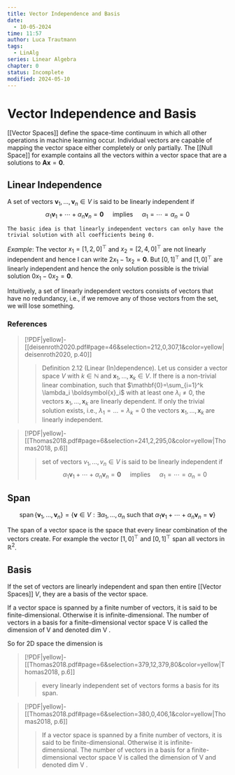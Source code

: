 ```yaml
---
title: Vector Independence and Basis
date:
  - 10-05-2024
time: 11:57
author: Luca Trautmann
tags:
  - LinAlg
series: Linear Algebra
chapter: 0
status: Incomplete
modified: 2024-05-10
---
```

# Vector Independence and Basis
[[Vector Spaces]] define the space-time continuum in which all other operations in machine learning occur. Individual vectors are capable of mapping the vector space either completely or only partially. The [[Null Space]] for example contains all the vectors within a vector space that are a solutions to $\mathbf{A}\mathbf{x} = \mathbf{0}$. 

## Linear Independence 
A set of vectors $\mathbf{v}_1, \ldots, \mathbf{v}_n \in V$ is said to be linearly independent if
$$
\alpha_1 \mathbf{v}_1+\cdots+\alpha_n \mathbf{v}_n=\mathbf{0} \quad \text { implies } \quad \alpha_1=\cdots=\alpha_n=0
$$

`The basic idea is that linearly independent vectors can only have the trivial solution with all coefficients being 0.`

*Example*:
The vector $x_{1}= \left[ 1,2,0\right]^\top$ and $x_{2}= \left[ 2,4,0\right]^\top$ are not linearly independent and hence I can write $2x_{1}-1x_{2}=\mathbf{0}$. But $[0,1]^\top$ and $[1,0]^\top$ are linearly independent and hence the only solution possible is the trivial solution $0x_{1}-0x_{2}=\mathbf{0}$. 

Intuitively, a set of linearly independent vectors consists of vectors that have no redundancy, i.e., if we remove any of those vectors from the set, we will lose something.

### References
> [!PDF|yellow]- [[deisenroth2020.pdf#page=46&selection=212,0,307,1&color=yellow|deisenroth2020, p.40]]
> > Definition 2.12 (Linear (In)dependence). Let us consider a vector space $V$ with $k \in \mathbb{N}$ and $\boldsymbol{x}_1, \ldots, \boldsymbol{x}_k \in V$. If there is a non-trivial linear combination, such that $\mathbf{0}=\sum_{i=1}^k \lambda_i \boldsymbol{x}_i$ with at least one $\lambda_i \neq 0$, the vectors $\boldsymbol{x}_1, \ldots, \boldsymbol{x}_k$ are linearly dependent. If only the trivial solution exists, i.e., $\lambda_1=\ldots=\lambda_k=0$ the vectors $\boldsymbol{x}_1, \ldots, \boldsymbol{x}_k$ are linearly independent.

> [!PDF|yellow]- [[Thomas2018.pdf#page=6&selection=241,2,295,0&color=yellow|Thomas2018, p.6]]
> > set of vectors $v_{1}, ... , v_{n} \in V$ is said to be linearly independent if 
> $$
\alpha_1 \mathbf{v}_1+\cdots+\alpha_n \mathbf{v}_n=\mathbf{0} \quad \text { implies } \quad \alpha_1=\cdots=\alpha_n=0
$$

## Span

$$
\operatorname{span}\left\{\mathbf{v}_1, \ldots, \mathbf{v}_n\right\}=\left\{\mathbf{v} \in V: \exists \alpha_1, \ldots, \alpha_n \text { such that } \alpha_1 \mathbf{v}_1+\cdots+\alpha_n \mathbf{v}_n=\mathbf{v}\right\}
$$

The span of a vector space is the space that every linear combination of the vectors create. For example the vector $[1,0]^\top$ and $[0,1]^\top$ span all vectors in $\mathbb{R}^2$. 

## Basis
If the set of vectors are linearly independent and span then entire [[Vector Spaces]] $V$, they are a basis of the vector space. 

If a vector space is spanned by a finite number of vectors, it is said to be finite-dimensional. Otherwise it is infinite-dimensional. The number of vectors in a basis for a finite-dimensional vector space V is called the dimension of V and denoted dim V .

So for 2D space the dimension is 


> [!PDF|yellow]- [[Thomas2018.pdf#page=6&selection=379,12,379,80&color=yellow|Thomas2018, p.6]]
> > every linearly independent set of vectors forms a basis for its span.


> [!PDF|yellow]- [[Thomas2018.pdf#page=6&selection=380,0,406,1&color=yellow|Thomas2018, p.6]]
> > If a vector space is spanned by a finite number of vectors, it is said to be finite-dimensional. Otherwise it is infinite-dimensional. The number of vectors in a basis for a finite-dimensional vector space V is called the dimension of V and denoted dim V .
> 
> 